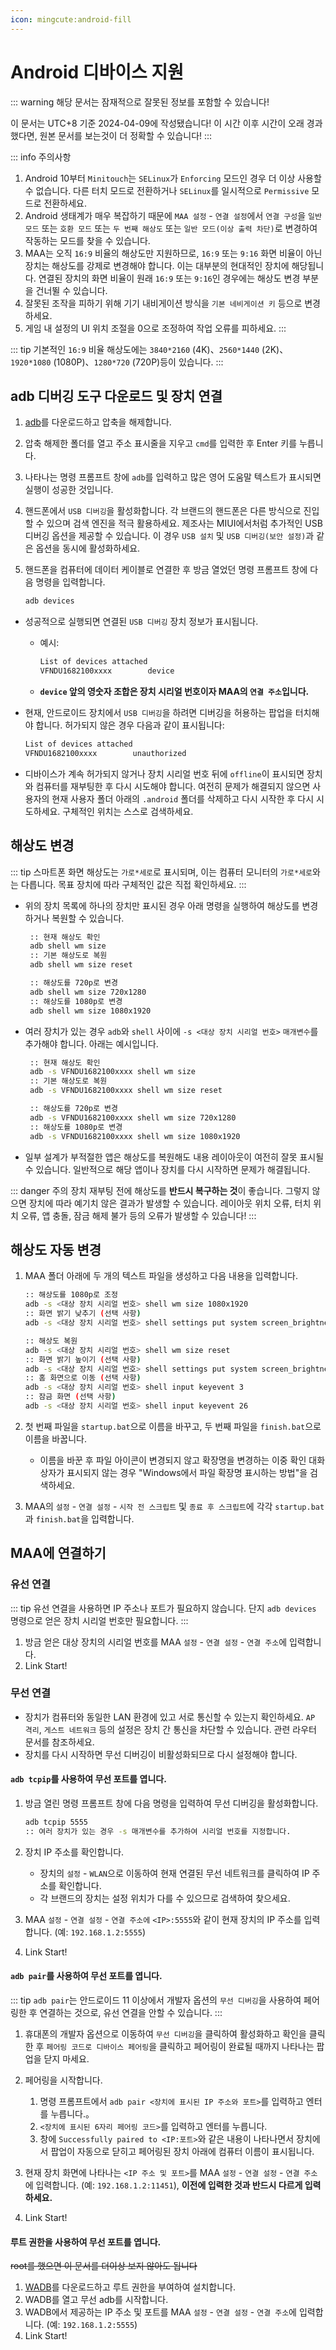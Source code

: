 ```yaml
---
icon: mingcute:android-fill
---
```


# Android 디바이스 지원

::: warning
해당 문서는 잠재적으로 잘못된 정보를 포함할 수 있습니다!


이 문서는 UTC+8 기준 2024-04-09에 작성됐습니다! 이 시간 이후 시간이 오래 경과했다면, 원본 문서를 보는것이 더 정확할 수 있습니다!
:::

::: info 주의사항
1. Android 10부터 `Minitouch`는 `SELinux`가 `Enforcing` 모드인 경우 더 이상 사용할 수 없습니다. 다른 터치 모드로 전환하거나 `SELinux`를 일시적으로 `Permissive` 모드로 전환하세요.
2. Android 생태계가 매우 복잡하기 때문에 `MAA 설정` - `연결 설정`에서 `연결 구성`을 `일반 모드` 또는 `호환 모드` 또는 `두 번째 해상도` 또는 `일반 모드(이상 출력 차단)`로 변경하여 작동하는 모드를 찾을 수 있습니다.
3. MAA는 오직 `16:9` 비율의 해상도만 지원하므로, `16:9` 또는 `9:16` 화면 비율이 아닌 장치는 해상도를 강제로 변경해야 합니다. 이는 대부분의 현대적인 장치에 해당됩니다. 연결된 장치의 화면 비율이 원래 `16:9` 또는 `9:16`인 경우에는 해상도 변경 부분을 건너뛸 수 있습니다.
4. 잘못된 조작을 피하기 위해 기기 내비게이션 방식을 `기본 네비게이션 키` 등으로 변경하세요.
5. 게임 내 설정의 UI 위치 조절을 0으로 조정하여 작업 오류를 피하세요.
:::

::: tip
기본적인 `16:9` 비율 해상도에는 `3840*2160` (4K)、`2560*1440` (2K)、`1920*1080` (1080P)、`1280*720` (720P)등이 있습니다.
:::

## adb 디버깅 도구 다운로드 및 장치 연결

1. [adb](https://dl.google.com/android/repository/platform-tools-latest-windows.zip)를 다운로드하고 압축을 해제합니다.
2. 압축 해제한 폴더를 열고 주소 표시줄을 지우고 `cmd`를 입력한 후 Enter 키를 누릅니다.
3. 나타나는 명령 프롬프트 창에 `adb`를 입력하고 많은 영어 도움말 텍스트가 표시되면 실행이 성공한 것입니다.
4. 핸드폰에서 `USB 디버깅`을 활성화합니다. 각 브랜드의 핸드폰은 다른 방식으로 진입할 수 있으며 검색 엔진을 적극 활용하세요. 제조사는 MIUI에서처럼 추가적인 USB 디버깅 옵션을 제공할 수 있습니다. 이 경우 `USB 설치` 및 `USB 디버깅(보안 설정)`과 같은 옵션을 동시에 활성화하세요.
5. 핸드폰을 컴퓨터에 데이터 케이블로 연결한 후 방금 열었던 명령 프롬프트 창에 다음 명령을 입력합니다.

   ```bash
   adb devices
   ```

- 성공적으로 실행되면 연결된 `USB 디버깅` 장치 정보가 표시됩니다.

  - 예시:

    ```bash
    List of devices attached
    VFNDU1682100xxxx        device
    ```

  - **`device` 앞의 영숫자 조합은 장치 시리얼 번호이자 MAA의 `연결 주소`입니다.**

- 현재, 안드로이드 장치에서 `USB 디버깅`을 하려면 디버깅을 허용하는 팝업을 터치해야 합니다. 허가되지 않은 경우 다음과 같이 표시됩니다:

  ```bash
  List of devices attached
  VFNDU1682100xxxx        unauthorized
  ```

- 디바이스가 계속 허가되지 않거나 장치 시리얼 번호 뒤에 `offline`이 표시되면 장치와 컴퓨터를 재부팅한 후 다시 시도해야 합니다. 여전히 문제가 해결되지 않으면 사용자의 현재 사용자 폴더 아래의 `.android` 폴더를 삭제하고 다시 시작한 후 다시 시도하세요. 구체적인 위치는 스스로 검색하세요.

## 해상도 변경

::: tip
스마트폰 화면 해상도는 `가로*세로`로 표시되며, 이는 컴퓨터 모니터의 `가로*세로`와는 다릅니다. 목표 장치에 따라 구체적인 값은 직접 확인하세요.
:::

- 위의 장치 목록에 하나의 장치만 표시된 경우 아래 명령을 실행하여 해상도를 변경하거나 복원할 수 있습니다.

  ```bash
   :: 현재 해상도 확인
   adb shell wm size
   :: 기본 해상도로 복원
   adb shell wm size reset

   :: 해상도를 720p로 변경
   adb shell wm size 720x1280
   :: 해상도를 1080p로 변경
   adb shell wm size 1080x1920
  ```

- 여러 장치가 있는 경우 `adb`와 `shell` 사이에 `-s <대상 장치 시리얼 번호>` `매개변수`를 추가해야 합니다. 아래는 예시입니다.

  ```bash
   :: 현재 해상도 확인
   adb -s VFNDU1682100xxxx shell wm size
   :: 기본 해상도로 복원
   adb -s VFNDU1682100xxxx shell wm size reset

   :: 해상도를 720p로 변경
   adb -s VFNDU1682100xxxx shell wm size 720x1280
   :: 해상도를 1080p로 변경
   adb -s VFNDU1682100xxxx shell wm size 1080x1920
  ```

- 일부 설계가 부적절한 앱은 해상도를 복원해도 내용 레이아웃이 여전히 잘못 표시될 수 있습니다. 일반적으로 해당 앱이나 장치를 다시 시작하면 문제가 해결됩니다.

::: danger 주의
장치 재부팅 전에 해상도를 **반드시 복구하는 것**이 좋습니다. 그렇지 않으면 장치에 따라 예기치 않은 결과가 발생할 수 있습니다.
레이아웃 위치 오류, 터치 위치 오류, 앱 충돌, 잠금 해제 불가 등의 오류가 발생할 수 있습니다!
:::

## 해상도 자동 변경

1. MAA 폴더 아래에 두 개의 텍스트 파일을 생성하고 다음 내용을 입력합니다.

   ```bash
   :: 해상도를 1080p로 조정
   adb -s <대상 장치 시리얼 번호> shell wm size 1080x1920
   :: 화면 밝기 낮추기 (선택 사항)
   adb -s <대상 장치 시리얼 번호> shell settings put system screen_brightness 1
   ```

   ```bash
   :: 해상도 복원
   adb -s <대상 장치 시리얼 번호> shell wm size reset
   :: 화면 밝기 높이기 (선택 사항)
   adb -s <대상 장치 시리얼 번호> shell settings put system screen_brightness 20
   :: 홈 화면으로 이동 (선택 사항)
   adb -s <대상 장치 시리얼 번호> shell input keyevent 3
   :: 잠금 화면 (선택 사항)
   adb -s <대상 장치 시리얼 번호> shell input keyevent 26
   ```

2. 첫 번째 파일을 `startup.bat`으로 이름을 바꾸고, 두 번째 파일을 `finish.bat`으로 이름을 바꿉니다.

   - 이름을 바꾼 후 파일 아이콘이 변경되지 않고 확장명을 변경하는 이중 확인 대화 상자가 표시되지 않는 경우 "Windows에서 파일 확장명 표시하는 방법"을 검색하세요.

3. MAA의 `설정` - `연결 설정` - `시작 전 스크립트` 및 `종료 후 스크립트`에 각각 `startup.bat`과 `finish.bat`을 입력합니다.

## MAA에 연결하기

### 유선 연결

::: tip
유선 연결을 사용하면 IP 주소나 포트가 필요하지 않습니다. 단지 `adb devices` 명령으로 얻은 장치 시리얼 번호만 필요합니다.
:::

1. 방금 얻은 대상 장치의 시리얼 번호를 MAA `설정` - `연결 설정` - `연결 주소`에 입력합니다.
2. Link Start!

### 무선 연결

- 장치가 컴퓨터와 동일한 LAN 환경에 있고 서로 통신할 수 있는지 확인하세요. `AP 격리`, `게스트 네트워크` 등의 설정은 장치 간 통신을 차단할 수 있습니다. 관련 라우터 문서를 참조하세요.
- 장치를 다시 시작하면 무선 디버깅이 비활성화되므로 다시 설정해야 합니다.

#### `adb tcpip`를 사용하여 무선 포트를 엽니다.

1. 방금 열린 명령 프롬프트 창에 다음 명령을 입력하여 무선 디버깅을 활성화합니다.

   ```bash
   adb tcpip 5555
   :: 여러 장치가 있는 경우 -s 매개변수를 추가하여 시리얼 번호를 지정합니다.
   ```

2. 장치 IP 주소를 확인합니다.

   - 장치의 `설정` - `WLAN`으로 이동하여 현재 연결된 무선 네트워크를 클릭하여 IP 주소를 확인합니다.
   - 각 브랜드의 장치는 설정 위치가 다를 수 있으므로 검색하여 찾으세요.

3. MAA `설정` - `연결 설정` - `연결 주소에` `<IP>:5555`와 같이 현재 장치의 IP 주소를 입력합니다. (예: `192.168.1.2:5555`)
4. Link Start!

#### `adb pair`를 사용하여 무선 포트를 엽니다.

::: tip
`adb pair`는 안드로이드 11 이상에서 개발자 옵션의 `무선 디버깅`을 사용하여 페어링한 후 연결하는 것으로, 유선 연결을 안할 수 있습니다.
:::

1. 휴대폰의 개발자 옵션으로 이동하여 `무선 디버깅`을 클릭하여 활성화하고 확인을 클릭한 후 `페어링 코드로 디바이스 페어링`을 클릭하고 페어링이 완료될 때까지 나타나는 팝업을 닫지 마세요.

2. 페어링을 시작합니다.

   1. 명령 프롬프트에서 `adb pair <장치에 표시된 IP 주소와 포트>`를 입력하고 엔터를 누릅니다.。
   2. `<장치에 표시된 6자리 페어링 코드>`를 입력하고 엔터를 누릅니다.
   3. 창에 `Successfully paired to <IP:포트>`와 같은 내용이 나타나면서 장치에서 팝업이 자동으로 닫히고 페어링된 장치 아래에 컴퓨터 이름이 표시됩니다.

3. 현재 장치 화면에 나타나는 `<IP 주소 및 포트>`를 MAA `설정` - `연결 설정` - `연결 주소`에 입력합니다. (예: `192.168.1.2:11451`), **이전에 입력한 것과 반드시 다르게 입력하세요.**
4. Link Start!

#### 루트 권한을 사용하여 무선 포트를 엽니다.

~~root를 했으면 이 문서를 더이상 보지 않아도 됩니다~~

1. [WADB](https://github.com/RikkaApps/WADB/releases)를 다운로드하고 루트 권한을 부여하여 설치합니다.
2. WADB를 열고 무선 adb를 시작합니다.
3. WADB에서 제공하는 IP 주소 및 포트를 MAA `설정` - `연결 설정` - `연결 주소`에 입력합니다. (예: `192.168.1.2:5555`)
4. Link Start!
